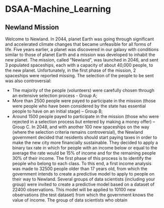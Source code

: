 # DSAA-Machine_Learning
## Newland Mission 
Welcome to Newland. In 2044, planet Earth was going through significant and accelerated climate 
changes that became unfeasible for all forms of life. 
Five years earlier, a planet was discovered in our galaxy with conditions similar to those of planet Earth 
and a mission was developed to inhabit the new planet. 
The mission, called "Newland", was launched in 2046, and sent 3 populated spaceships, each with a 
capacity of about 40,000 people, to the new planet. Unfortunately, in the first phase of the mission, 2 
spaceships were reported missing. 
The selection of the people to be sent was also controversial: 
- The majority of the people (volunteers) were carefully chosen through an extensive selection 
process - Group A;
- More than 2500 people were payed to participate in the mission (those were people who have 
been considered by the state has essential people to have on an initial stage) – Group B;
- Around 1500 people payed to participate in the mission (those who were rejected in a selection 
process but entered by making a money offer) – Group C.
In 2048, and with another 100 new spaceships on the way (where the selection criteria remains 
controversial), the Newland government decided that residents should start paying taxes in order to make 
the new city more financially sustainable. They decided to apply a binary tax rate in which for people with 
an income below or equal to the average the rate would be 15% of income and for the remaining people 
30% of their income. The first phase of this process is to identify the people who belong to each class. To 
this end, a first income analysis was made to 32500 people older than 17 years old, from which the 
government intends to create a predictive model to apply to people on their way to Newland. 
Several groups of data scientists (including your group) were invited to create a predictive model based 
on a dataset of 22400 observations. This model will be applied to 10100 new observations (the test 
dataset) from which the government knows the value of income. The group of data scientists who obtain
